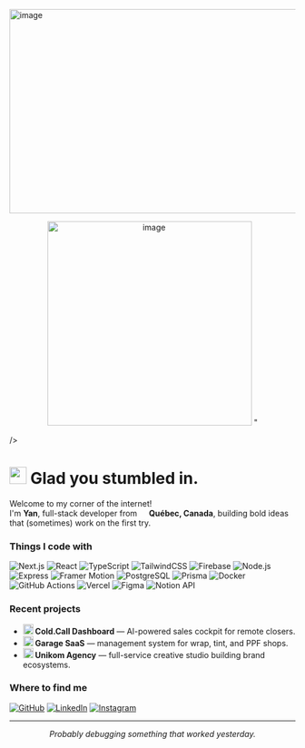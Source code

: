 <img width="820" height="360" alt="image" src="https://github.com/user-attachments/assets/4d281c3d-d529-4a2a-886c-4edc629e0415" /><!-- Banner -->
<p align="center">
  <img 
    src="<img width="820" height="360" alt="image" src="https://github.com/user-attachments/assets/7a7a9c89-a546-4426-830b-dc59b51f8a2f" />
" 

  />
</p>

<h1><img src="https://emojis.slackmojis.com/emojis/images/1531849430/4246/blob-sunglasses.gif?1531849430" width="30"/> Glad you stumbled in.</h1>

<p>Welcome to my corner of the internet!<br>
I'm <b>Yan</b>, full-stack developer from <img src="https://cdn-icons-png.flaticon.com/512/197/197430.png" width="13"/> <b>Québec, Canada</b>, building bold ideas that (sometimes) work on the first try.</p>

<h3>Things I code with</h3>

<p>
  <img alt="Next.js" src="https://img.shields.io/badge/-Next.js-000000?style=flat-square&logo=next.js&logoColor=white" />
  <img alt="React" src="https://img.shields.io/badge/-React-45b8d8?style=flat-square&logo=react&logoColor=white" />
  <img alt="TypeScript" src="https://img.shields.io/badge/-TypeScript-007ACC?style=flat-square&logo=typescript&logoColor=white" />
  <img alt="TailwindCSS" src="https://img.shields.io/badge/-TailwindCSS-38B2AC?style=flat-square&logo=tailwind-css&logoColor=white" />
  <img alt="Firebase" src="https://img.shields.io/badge/-Firebase-FFCA28?style=flat-square&logo=firebase&logoColor=white" />
  <img alt="Node.js" src="https://img.shields.io/badge/-Node.js-43853d?style=flat-square&logo=node.js&logoColor=white" />
  <img alt="Express" src="https://img.shields.io/badge/-Express-000000?style=flat-square&logo=express&logoColor=white" />
  <img alt="Framer Motion" src="https://img.shields.io/badge/-Framer_Motion-EF007A?style=flat-square&logo=framer&logoColor=white" />
  <img alt="PostgreSQL" src="https://img.shields.io/badge/-PostgreSQL-336791?style=flat-square&logo=postgresql&logoColor=white" />
  <img alt="Prisma" src="https://img.shields.io/badge/-Prisma-2D3748?style=flat-square&logo=prisma&logoColor=white" />
  <img alt="Docker" src="https://img.shields.io/badge/-Docker-2496ED?style=flat-square&logo=docker&logoColor=white" />
  <img alt="GitHub Actions" src="https://img.shields.io/badge/-GitHub_Actions-2088FF?style=flat-square&logo=github-actions&logoColor=white" />
  <img alt="Vercel" src="https://img.shields.io/badge/-Vercel-000000?style=flat-square&logo=vercel&logoColor=white" />
  <img alt="Figma" src="https://img.shields.io/badge/-Figma-F24E1E?style=flat-square&logo=figma&logoColor=white" />
  <img alt="Notion API" src="https://img.shields.io/badge/-Notion_API-000000?style=flat-square&logo=notion&logoColor=white" />
</p>

<h3>Recent projects</h3>
<ul>
  <li><b><img src="https://em-content.zobj.net/thumbs/240/apple/354/rocket_1f680.png" width="18" /> Cold.Call Dashboard</b> — AI-powered sales cockpit for remote closers.</li>
  <li><b><img src="https://em-content.zobj.net/thumbs/240/apple/354/gear_2699-fe0f.png" width="18" /> Garage SaaS</b> — management system for wrap, tint, and PPF shops.</li>
  <li><b><img src="https://em-content.zobj.net/thumbs/240/apple/354/globe-showing-americas_1f30e.png" width="18" /> Unikom Agency</b> — full-service creative studio building brand ecosystems.</li>
</ul>

<h3>Where to find me</h3>
<p>
  <a href="https://github.com/tonpoteyan" target="_blank"><img alt="GitHub" src="https://img.shields.io/badge/GitHub-%2312100E.svg?&style=for-the-badge&logo=github&logoColor=white" /></a>
  <a href="https://www.linkedin.com/in/yan-luque" target="_blank"><img alt="LinkedIn" src="https://img.shields.io/badge/LinkedIn-%230077B5.svg?&style=for-the-badge&logo=linkedin&logoColor=white" /></a>
  <a href="https://www.instagram.com/unikom.ca" target="_blank"><img alt="Instagram" src="https://img.shields.io/badge/Instagram-%23E4405F.svg?&style=for-the-badge&logo=instagram&logoColor=white" /></a>
</p>

<hr/>
<p align="center"><i>Probably debugging something that worked yesterday.</i></p>

